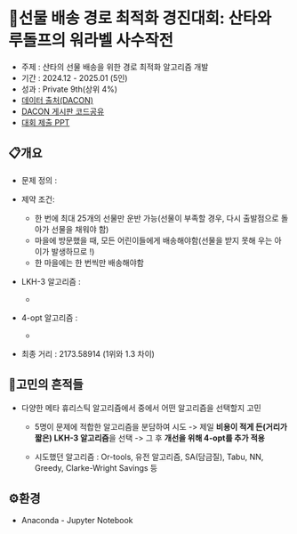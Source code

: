 # 🎅선물 배송 경로 최적화 경진대회: 산타와 루돌프의 워라벨 사수작전

- 주제 : 산타의 선물 배송을 위한 경로 최적화 알고리즘 개발
- 기간 : 2024.12 - 2025.01 (5인)
- 성과 : Private 9th(상위 4%)
- [데이터 출처(DACON)](https://dacon.io/competitions/official/236437/data)
- [DACON 게시판 코드공유]()
- [대회 제출 PPT]()


## 📋개요

- 문제 정의 :
  
- 제약 조건:
  
  - 한 번에 최대 25개의 선물만 운반 가능(선물이 부족할 경우, 다시 출발점으로 돌아가 선물을 채워야 함)
  - 마을에 방문했을 때, 모든 어린이들에게 배송해야함(선물을 받지 못해 우는 아이가 발생하므로 !)
  - 한 마을에는 한 번씩만 배송해야함
  
- LKH-3 알고리즘 :

  -
  
- 4-opt 알고리즘 :

  -
  
- 최종 거리 : 2173.58914 (1위와 1.3 차이)


## 🧐고민의 흔적들

- 다양한 메타 휴리스틱 알고리즘에서 중에서 어떤 알고리즘을 선택할지 고민
 
  - 5명이 문제에 적합한 알고리즘을 분담하여 시도 -> 제일 **비용이 적게 든(거리가 짧은) LKH-3 알고리즘**을 선택 -> 그 후 **개선을 위해 4-opt를 추가 적용**
    
  - 시도했던 알고리즘 : Or-tools, 유전 알고리즘, SA(담금질), Tabu, NN, Greedy, Clarke-Wright Savings 등


## ⚙환경

- Anaconda - Jupyter Notebook
